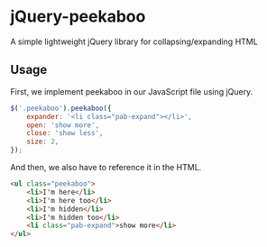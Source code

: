 # jQuery-peekaboo
A simple lightweight jQuery library for collapsing/expanding HTML

## Usage

First, we implement peekaboo in our JavaScript file using jQuery.
```js
$('.peekaboo').peekaboo({
    expander: '<li class="pab-expand"></li>',  
    open: 'show more',      
    close: 'show less',   
    size: 2,                
});
```

And then, we also have to reference it in the HTML.

```html
<ul class="peekaboo">
    <li>I'm here</li>
    <li>I'm here too</li>
    <li>I'm hidden</li>
    <li>I'm hidden too</li>
    <li class="pab-expand">show more</li>
</ul>
```
